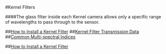 #Kernel Filters

####The glass filter inside each Kernel camera allows only a specific range of wavelengths to pass through to the sensor.  

##[How to Install a Kernel Filter](https://mapircamera.gitbooks.io/kernel-development-guide/content/kernel-filters/kernel-filter-installation.html)
##[Kernel Filter Transmission Data](https://mapircamera.gitbooks.io/kernel-development-guide/content/kernel-filters/filter-transmission-data.html)
##[Common Multi-spectral Indices](https://mapircamera.gitbooks.io/kernel-development-guide/content/kernel-filters/filter-index-list.html)

##[How to Install a Kernel Filter](../kernel-filter-installation.md)
